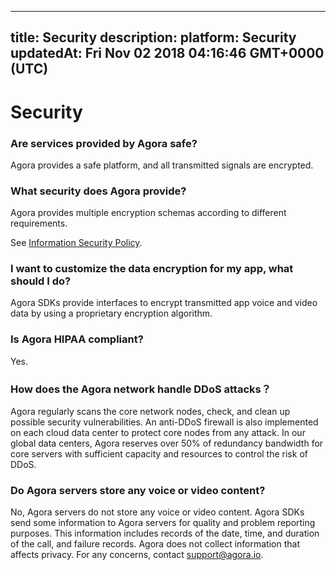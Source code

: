 
---
title: Security
description: 
platform: Security
updatedAt: Fri Nov 02 2018 04:16:46 GMT+0000 (UTC)
---
# Security
### Are services provided by Agora safe?

Agora provides a safe platform, and all transmitted signals are encrypted.

### What security does Agora provide?

Agora provides multiple encryption schemas according to different requirements.

See [Information Security Policy](../../cn/Agora%20Platform/security.md).

### I want to customize the data encryption for my app, what should I do?

Agora SDKs provide interfaces to encrypt transmitted app voice and video data by using a proprietary encryption algorithm.

### Is Agora HIPAA compliant?

Yes.

### How does the Agora network handle DDoS attacks？

Agora regularly scans the core network nodes, check, and clean up possible security vulnerabilities. An anti-DDoS firewall is also implemented on each cloud data center to protect core nodes from any attack. In our global data centers, Agora reserves over 50% of redundancy bandwidth for core servers with sufficient capacity and resources to control the risk of DDoS.

### Do Agora servers store any voice or video content?

No, Agora servers do not store any voice or video content. Agora SDKs send some information to Agora servers for quality and problem reporting purposes. This information includes records of the date, time, and duration of the call, and failure records. Agora does not collect information that affects privacy. For any concerns, contact support@agora.io.

